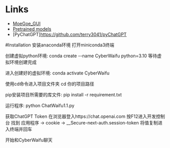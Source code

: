 # Links
- [MoeGoe_GUI](https://github.com/CjangCjengh/MoeGoe_GUI)
- [Pretrained models](https://github.com/CjangCjengh/TTSModels)
- [PyChatGPT]https://github.com/terry3041/pyChatGPT

#Installation
安装anaconda环境
打开miniconda3终端

创建虚拟python环境:
conda create --name CyberWaifu python=3.10
等待虚拟环境创建完成

进入创建好的虚拟环境:
conda activate CyberWaifu

使用cd命令进入项目文件夹
cd 你的项目路径

pip安装项目所需要的库文件:
pip install -r requirement.txt

运行程序:
python ChatWaifu1.1.py

获取ChatGPT Token
在浏览器登入https://chat.openai.com
按F12进入开发控制台
找到 应用程序 -> cookie -> __Secure-next-auth.session-token
将值复制进入终端并回车

开始和CyberWaifu聊天
